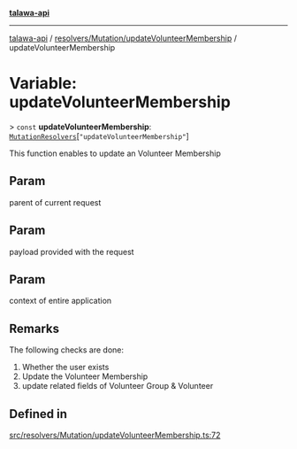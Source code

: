 [**talawa-api**](../../../../README.md)

***

[talawa-api](../../../../modules.md) / [resolvers/Mutation/updateVolunteerMembership](../README.md) / updateVolunteerMembership

# Variable: updateVolunteerMembership

\> `const` **updateVolunteerMembership**: [`MutationResolvers`](../../../../types/generatedGraphQLTypes/type-aliases/MutationResolvers.md)\[`"updateVolunteerMembership"`\]

This function enables to update an Volunteer Membership

## Param

parent of current request

## Param

payload provided with the request

## Param

context of entire application

## Remarks

The following checks are done:
1. Whether the user exists
2. Update the Volunteer Membership
3. update related fields of Volunteer Group & Volunteer

## Defined in

[src/resolvers/Mutation/updateVolunteerMembership.ts:72](https://github.com/PalisadoesFoundation/talawa-api/blob/5c5b29a0ea487bda8306089fe128f43f3be29f94/src/resolvers/Mutation/updateVolunteerMembership.ts#L72)
